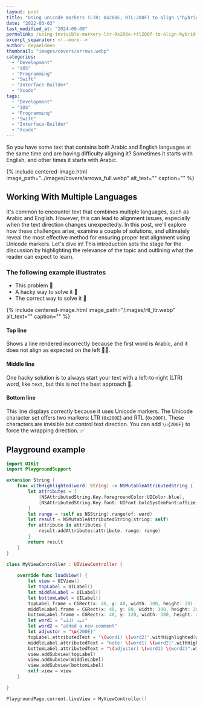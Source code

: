 ```yaml
---
layout: post
title: "Using unicode markers (LTR: 0x200E, RTL:200F) to align \"hybrid RTL/LTR strings\" correctly."
date: "2022-03-03"
last_modified_at: "2024-09-08"
permalink: /using-invisible-markers-ltr-0x200e-rtl200f-to-align-hybrid-rtl-ltr-strings-correctly/
excerpt_separator: <!--more-->
author: deyaeldeen
thumbnail: "images/covers/arrows.webp"
categories: 
  - "Development"
  - "iOS"
  - "Programming"
  - "Swift"
  - "Interface-Builder"
  - "Xcode"
tags: 
  - "Development"
  - "iOS"
  - "Programming"
  - "Swift"
  - "Interface-Builder"
  - "Xcode"
---
```


So you have some text that contains both Arabic and English languages at the same time and are having difficulty aligning it? Sometimes it starts with English, and other times it starts with Arabic.

<!--more-->

{%
 include centered-image.html 
 image_path="../images/covers/arrows_full.webp"
 alt_text="" 
 caption=""
%}

## Working With Multiple Languages
It's common to encounter text that combines multiple languages, such as Arabic and English. However, this can lead to alignment issues, especially when the text direction changes unexpectedly. In this post, we'll explore how these challenges arise, examine a couple of solutions, and ultimately reveal the most effective method for ensuring proper text alignment using Unicode markers. Let's dive in! This introduction sets the stage for the discussion by highlighting the relevance of the topic and outlining what the reader can expect to learn.


### The following example illustrates
- This problem 🐛  
- A hacky way to solve it 👺  
- The correct way to solve it 🧐

{%
 include centered-image.html 
 image_path="/images/rtl_ltr.webp"
 alt_text="" 
 caption=""
%}

#### Top line
Shows a line rendered incorrectly because the first word is Arabic, and it does not align as expected on the left 🤦🏻.

#### Middle line
One hacky solution is to always start your text with a left-to-right (LTR) word, like `text`, but this is not the best approach 👺.

#### Bottom line
This line displays correctly because it uses Unicode markers. The Unicode character set offers two markers: LTR (`0x200E`) and RTL (`0x200F`). These characters are invisible but control text direction. You can add `\u{200E}` to force the wrapping direction. ✅

## Playground example

```swift
import UIKit
import PlaygroundSupport

extension String {
    func withHighlighted(word: String) -> NSMutableAttributedString {
        let attributes = [
            [NSAttributedString.Key.foregroundColor:UIColor.blue],
            [NSAttributedString.Key.font: UIFont.boldSystemFont(ofSize: 14)]
        ]
        let range = (self as NSString).range(of: word)
        let result = NSMutableAttributedString(string: self)
        for attribute in attributes {
            result.addAttributes(attribute, range: range)
        }
        return result
    }
}

class MyViewController : UIViewController {
    
    override func loadView() {
        let view = UIView()
        let topLabel = UILabel()
        let middleLabel = UILabel()
        let bottomLabel = UILabel()
        topLabel.frame = CGRect(x: 40, y: 40, width: 300, height: 20)
        middleLabel.frame = CGRect(x: 40, y: 80, width: 300, height: 20)
        bottomLabel.frame = CGRect(x: 40, y: 120, width: 300, height: 20)
        let word1 = "عبد الله"
        let word2 = "added a new comment"
        let adjustor = "\u{200E}"
        topLabel.attributedText = "\(word1) \(word2)".withHighlighted(word: word1)
        middleLabel.attributedText = "note: \(word1) \(word2)".withHighlighted(word: word1)
        bottomLabel.attributedText = "\(adjustor) \(word1) \(word2)".withHighlighted(word: word1)
        view.addSubview(topLabel)
        view.addSubview(middleLabel)
        view.addSubview(bottomLabel)
        self.view = view
    }
    
}

PlaygroundPage.current.liveView = MyViewController()
```
